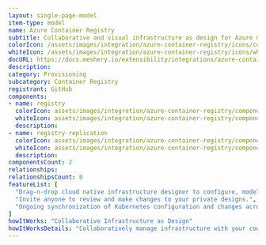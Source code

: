 ```yaml
---
layout: single-page-model
item-type: model
name: Azure Container Registry
subtitle: Collaborative and visual infrastructure as design for Azure Container Registry
colorIcon: /assets/images/integration/azure-container-registry/icons/color/azure-container-registry-color.svg
whiteIcon: /assets/images/integration/azure-container-registry/icons/white/azure-container-registry-white.svg
docURL: https://docs.meshery.io/extensibility/integrations/azure-container-registry
description: 
category: Provisioning
subcategory: Container Registry
registrant: GitHub
components: 
- name: registry
  colorIcon: assets/images/integration/azure-container-registry/components/registry/icons/color/registry-color.svg
  whiteIcon: assets/images/integration/azure-container-registry/components/registry/icons/white/registry-white.svg
  description: 
- name: registry-replication
  colorIcon: assets/images/integration/azure-container-registry/components/registry-replication/icons/color/registry-replication-color.svg
  whiteIcon: assets/images/integration/azure-container-registry/components/registry-replication/icons/white/registry-replication-white.svg
  description: 
componentsCount: 2
relationships: 
relationshipsCount: 0
featureList: [
  "Drag-n-drop cloud native infrastructure designer to configure, model, and deploy your workloads.",
  "Invite anyone to review and make changes to your private designs.",
  "Ongoing synchronization of Kubernetes configuration and changes across any number of clusters."
]
howItWorks: "Collaborative Infrastructure as Design"
howItWorksDetails: "Collaboratively manage infrastructure with your coworkers synchronously sharing the same designs."
---
```

